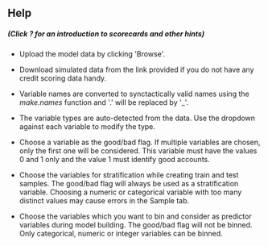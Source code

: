 

## Help
##### (Click ? for an introduction to scorecards and other hints)

* Upload the model data by clicking 'Browse'.

* Download simulated data from the link provided if you do not have any credit
scoring data handy.

* Variable names are converted to synctactically valid names using the *make.names* function and '.' will be replaced by '_'.

* The variable types are auto-detected from the data. Use the dropdown against
each variable to modify the type.

* Choose a variable as the good/bad flag. If multiple variables are chosen, only the first one will be considered. This variable must have the values 0 and 1
only and the value 1 must identify good accounts.

* Choose the variables for stratification while creating train and test samples. The good/bad flag will always be used as a stratification variable. Choosing a
numeric or categorical variable with too many distinct values may cause errors
in the Sample tab.

* Choose the variables which you want to bin and consider as predictor variables during model building. The good/bad flag will not be binned. Only categorical,
numeric or integer variables can be binned.



